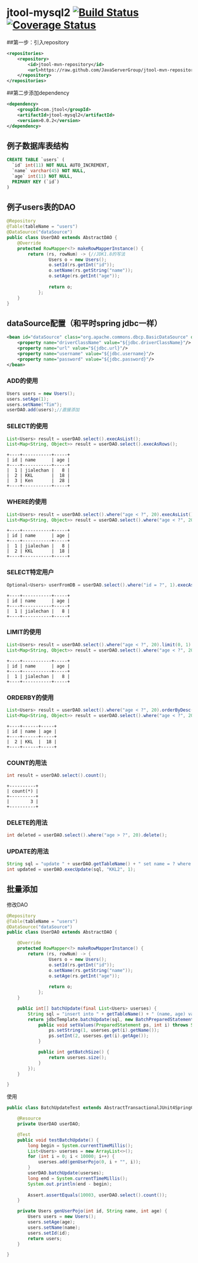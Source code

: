 # jtool-mysql2  [![Build Status](https://travis-ci.org/JavaServerGroup/jtool-mysql2.svg?branch=master)](https://travis-ci.org/JavaServerGroup/jtool-mysql2)[![Coverage Status](https://coveralls.io/repos/github/JavaServerGroup/jtool-mysql2/badge.svg?branch=master)](https://coveralls.io/github/JavaServerGroup/jtool-mysql2?branch=master) 

##第一步：引入repository
```xml
<repositories>
	<repository>
		<id>jtool-mvn-repository</id>
		<url>https://raw.github.com/JavaServerGroup/jtool-mvn-repository/master/releases</url>
	</repository>
</repositories>
```
##第二步添加dependency
```xml
<dependency>
	<groupId>com.jtool</groupId>
	<artifactId>jtool-mysql2</artifactId>
	<version>0.0.2</version>
</dependency>
```
## 例子数据库表结构
```sql
CREATE TABLE `users` (
  `id` int(11) NOT NULL AUTO_INCREMENT,
  `name` varchar(45) NOT NULL,
  `age` int(11) NOT NULL,
  PRIMARY KEY (`id`)
) 
```
## 例子users表的DAO
```java
@Repository
@Table(tableName = "users")
@DataSource("dataSource")
public class UserDAO extends AbstractDAO {
	@Override
	protected RowMapper<?> makeRowMapperInstance() {
		return (rs, rowNum) -> {//JDK1.8的写法
	            Users o = new Users();
	            o.setId(rs.getInt("id"));
	            o.setName(rs.getString("name"));
	            o.setAge(rs.getInt("age"));
	
	            return o;
	        };
	}
}
```
## dataSource配置（和平时spring jdbc一样）
```xml
<bean id="dataSource" class="org.apache.commons.dbcp.BasicDataSource" destroy-method="close">
    <property name="driverClassName" value="${jdbc.driverClassName}"/>
    <property name="url" value="${jdbc.url}"/>
    <property name="username" value="${jdbc.username}"/>
    <property name="password" value="${jdbc.password}"/>
</bean>
```
### ADD的使用
```java
Users users = new Users();
users.setAge(1);
users.setName("Tim");
userDAO.add(users);//直接添加
```
### SELECT的使用
```java
List<Users> result = userDAO.select().execAsList();
List<Map<String, Object>> result = userDAO.select().execAsRows();
```
```shell
+----+-----------+-----+  
| id | name      | age |  
+----+-----------+-----+  
|  1 | jialechan |   8 |  
|  2 | KKL       |  18 |  
|  3 | Ken       |  28 |  
+----+-----------+-----+    
```
### WHERE的使用
```java
List<Users> result = userDAO.select().where("age < ?", 20).execAsList();
List<Map<String, Object>> result = userDAO.select().where("age < ?", 20).execAsRows();
```
```shell
+----+-----------+-----+
| id | name      | age |
+----+-----------+-----+
|  1 | jialechan |   8 |
|  2 | KKL       |  18 |
+----+-----------+-----+
```
### SELECT特定用户
```java
Optional<Users> userFromDB = userDAO.select().where("id = ?", 1).execAsPojoOpt();
```
```shell
+----+-----------+-----+
| id | name      | age |
+----+-----------+-----+
|  1 | jialechan |   8 |
+----+-----------+-----+
```
### LIMIT的使用
```java
List<Users> result = userDAO.select().where("age < ?", 20).limit(0, 1).execAsList();
List<Map<String, Object>> result = userDAO.select().where("age < ?", 20).limit(0, 1).execAsRows();
```
```shell
+----+-----------+-----+
| id | name      | age |
+----+-----------+-----+
|  1 | jialechan |   8 |
+----+-----------+-----+
```
### ORDERBY的使用
```java
List<Users> result = userDAO.select().where("age < ?", 20).orderByDesc("id").limit(0, 1).execAsList();
List<Map<String, Object>> result = userDAO.select().where("age < ?", 20).orderByDesc("id").limit(0, 1).execAsRows();
```
```shell
+----+------+-----+
| id | name | age |
+----+------+-----+
|  2 | KKL  |  18 |
+----+------+-----+
```
### COUNT的用法
```java
int result = userDAO.select().count();
```
```shell
+----------+
| count(*) |
+----------+
|        3 |
+----------+
```
### DELETE的用法
```java
int deleted = userDAO.select().where("age > ?", 20).delete();
```
### UPDATE的用法
```java
String sql = "update " + userDAO.getTableName() + " set name = ? where id = ?";
int updated = userDAO.execUpdate(sql, "KKL2", 1);
```
## 批量添加
修改DAO
```java
@Repository
@Table(tableName = "users")
@DataSource("dataSource")
public class UserDAO extends AbstractDAO {

	@Override
	protected RowMapper<?> makeRowMapperInstance() {
		return (rs, rowNum) -> {
	            Users o = new Users();
	            o.setId(rs.getInt("id"));
	            o.setName(rs.getString("name"));
	            o.setAge(rs.getInt("age"));
	
	            return o;
	        };
	}

	public int[] batchUpdate(final List<Users> userses) {
		String sql = "insert into " + getTableName() + " (name, age) values(?, ?);";
		return jdbcTemplate.batchUpdate(sql, new BatchPreparedStatementSetter() {
			public void setValues(PreparedStatement ps, int i) throws SQLException {
				ps.setString(1, userses.get(i).getName());
				ps.setInt(2, userses.get(i).getAge());
			}

			public int getBatchSize() {
				return userses.size();
			}
		});
	}

}
```
使用
```java
public class BatchUpdateTest extends AbstractTransactionalJUnit4SpringContextTests {

	@Resource
	private UserDAO userDAO;

	@Test
	public void testBatchUpdate() {
		long begin = System.currentTimeMillis();
		List<Users> userses = new ArrayList<>();
		for (int i = 0; i < 10000; i++) {
			userses.add(genUserPojo(0, i + "", i));
		}
		userDAO.batchUpdate(userses);
		long end = System.currentTimeMillis();
		System.out.println(end - begin);
		
		Assert.assertEquals(10003, userDAO.select().count());
	}

	private Users genUserPojo(int id, String name, int age) {
		Users users = new Users();
		users.setAge(age);
		users.setName(name);
		users.setId(id);
		return users;
	}

}
```
